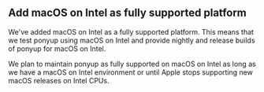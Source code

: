 ## Add macOS on Intel as fully supported platform

We've added macOS on Intel as a fully supported platform. This means that we test ponyup using macOS on Intel and provide nightly and release builds of ponyup for macOS on Intel.

We plan to maintain ponyup as fully supported on macOS on Intel as long as we have a macOS on Intel environment or until Apple stops supporting new macOS releases on Intel CPUs.
